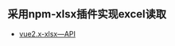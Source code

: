 ## 采用npm-xlsx插件实现excel读取

* [vue2.x-xlsx—API](https://github.com/SheetJS/js-xlsx/tree/36fcb00045ad6837383debab4b31caaed4e3b5f7/demos/vue)